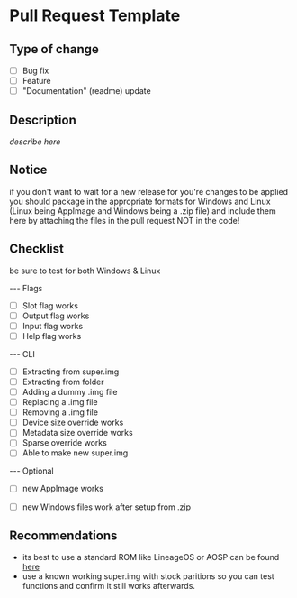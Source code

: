 # Pull Request Template

## Type of change

- [ ] Bug fix
- [ ] Feature
- [ ] "Documentation" (readme) update

## Description

*describe here*

## Notice
if you don't want to wait for a new release for you're changes to be applied you should package in the appropriate formats for Windows and Linux (Linux being AppImage and Windows being a .zip file)
and include them here by attaching the files in the pull request NOT in the code!

## Checklist
be sure to test for both Windows & Linux

--- Flags

- [ ] Slot flag works
- [ ] Output flag works
- [ ] Input flag works
- [ ] Help flag works

--- CLI

- [ ] Extracting from super.img
- [ ] Extracting from folder
- [ ] Adding a dummy .img file
- [ ] Replacing a .img file
- [ ] Removing a .img file
- [ ] Device size override works
- [ ] Metadata size override works
- [ ] Sparse override works
- [ ] Able to make new super.img

--- Optional

- [ ] new AppImage works
- [ ] new Windows files work after setup from .zip



## Recommendations
- its best to use a standard ROM like LineageOS or AOSP can be found <a href="https://github.com/phhusson/treble_experimentations/wiki/Generic-System-Image-%28GSI%29-list"> here </a>
- use a known working super.img with stock paritions so you can test functions and confirm it still works afterwards. 

